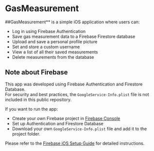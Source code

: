# GasMeasurement

##GasMeasurement** is a simple iOS application where users can:

- Log in using Firebase Authentication
- Save gas measurement data to a Firebase Firestore database
- Upload and save a personal profile picture
- Set and store a custom username
- View a list of all their saved measurements
- Delete measurements from the database


## Note about Firebase

This app was developed using Firebase Authentication and Firestore Database.  
For security and best practices, the `GoogleService-Info.plist` file is not included in this public repository.

If you want to run the app:
- Create your own Firebase project in [Firebase Console](https://console.firebase.google.com/)
- Set up Authentication and Firestore Database
- Download your own `GoogleService-Info.plist` file and add it to the project folder.

Please refer to the [Firebase iOS Setup Guide](https://firebase.google.com/docs/ios/setup) for detailed instructions.
